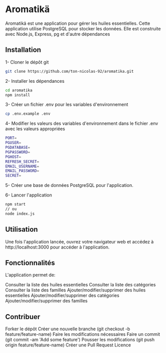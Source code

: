 # Aromatikä
Aromatikä est une application pour gérer les huiles essentielles. Cette application utilise PostgreSQL pour stocker les données. Elle est construite avec Node.js, Express, pg et d'autre dépendances 

## Installation
1- Cloner le dépôt git
```bash
git clone https://github.com/ton-nicolas-92/aromatika.git
```

2- Installer les dépendances
```bash
cd aromatika
npm install
```

3- Créer un fichier .env pour les variables d'environnement
```bash
cp .env.example .env
```

4- Modifier les valeurs des variables d'environnement dans le fichier .env avec les valeurs appropriées
```bash
PORT=
PGUSER=
PGDATABASE=
PGPASSWORD=
PGHOST=
REFRESH_SECRET=
EMAIL_USERNAME=
EMAIL_PASSWORD= 
SECRET=
```

5- Créer une base de données PostgreSQL pour l'application.

6- Lancer l'application
```bash
npm start
// ou 
node index.js
```

## Utilisation
Une fois l'application lancée, ouvrez votre navigateur web et accédez à http://localhost:3000 pour accéder à l'application.

## Fonctionnalités
L'application permet de:

Consulter la liste des huiles essentielles
Consulter la liste des catégories
Consulter la liste des familles
Ajouter/modifier/supprimer des huiles essentielles
Ajouter/modifier/supprimer des catégories
Ajouter/modifier/supprimer des familles

## Contribuer
Forker le dépôt
Créer une nouvelle branche (git checkout -b feature/feature-name)
Faire les modifications nécessaires
Faire un commit (git commit -am 'Add some feature')
Pousser les modifications (git push origin feature/feature-name)
Créer une Pull Request
Licence
